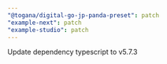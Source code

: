 ```yaml
---
"@togana/digital-go-jp-panda-preset": patch
"example-next": patch
"example-studio": patch
---
```


Update dependency typescript to v5.7.3
